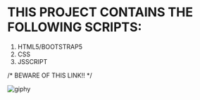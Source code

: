 # THIS PROJECT CONTAINS THE FOLLOWING SCRIPTS:

1. HTML5/BOOTSTRAP5
2. CSS
3. JSSCRIPT

/* BEWARE OF THIS LINK!! */


![giphy](https://user-images.githubusercontent.com/124646337/224871279-2c978630-14c7-4e09-8ebe-37230b3bee75.gif)
